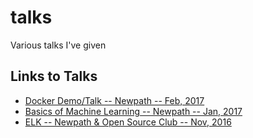 # talks
Various talks I've given

## Links to Talks

- [Docker Demo/Talk -- Newpath -- Feb, 2017](https://github.com/3ygun/docker-demo)
- [Basics of Machine Learning -- Newpath -- Jan, 2017](https://github.com/3ygun/newpath-machine-learning-talk)
- [ELK -- Newpath & Open Source Club -- Nov, 2016](https://github.com/3ygun/elktalk)
